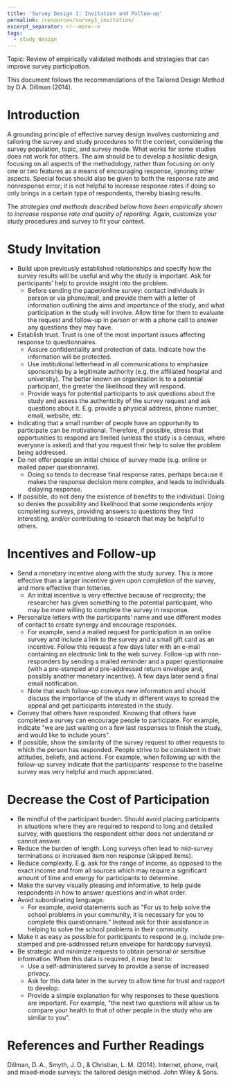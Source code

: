 ```yaml
---
title: 'Survey Design 1: Invitation and Follow-up'
permalink: /resources/survey1_invitation/
excerpt_separator: <!--more-->
tags:
  - study design
---
```

<!--more-->
Topic: Review of empirically validated methods and strategies that can improve survey participation. 

This document follows the recommendations of the Tailored Design Method by D.A. Dillman (2014).

# Introduction

A grounding principle of effective survey design involves customizing and tailoring the survey and study procedures to fit the context, considering the survey population, topic, and survey mode. What works for some studies does not work for others. The aim should be to develop a hoslistic design, focusing on all aspects of the methodology, rather than focusing on only one or two features as a means of encouraging response, ignoring other aspects. Special focus should also be given to both the response rate and nonresponse error; it is not helpful to increase response rates if doing so only brings in a certain type of respondents, thereby biasing results.

The *strategies and methods described below have been empirically shown to increase response rate and quality of reporting*. Again, customize your study procedures and survey to fit your context.


# Study Invitation
-   Build upon previously established relationships and specify how the survey results will be useful and why the study is important. Ask for participants' help to provide insight into the problem.
    -   Before sending the paper/online survey: contact individuals in person or via phone/mail, and provide them with a letter of information outlining the aims and importance of the study, and what participation in the study will involve. Allow time for them to evaluate the request and follow-up in person or with a phone call to answer any questions they may have.
-   Establish trust. Trust is one of the most important issues affecting response to questionnaires.
    -   Assure confidentiality and protection of data. Indicate how the information will be protected.
    -   Use institutional letterhead in all communications to emphasize sponsorship by a legitimate authority (e.g. the affiliated hospital and university). The better known an organization is to a potential participant, the greater the likelihood they will respond.
    -   Provide ways for potential participants to ask questions about the study and assess the authenticity of the survey request and ask questions about it. E.g. provide a physical address, phone number, email, website, etc.
-   Indicating that a small number of people have an opportunity to participate can be motivational. Therefore, if possible, stress that opportunities to respond are limited (unless the study is a census, where everyone is asked) and that you request their help to solve the problem being addressed.
-   Do not offer people an initial choice of survey mode (e.g. online or mailed paper questionnaire).
    -   Doing so tends to decrease final response rates, perhaps because it makes the response decision more complex, and leads to individuals delaying response.
-   If possible, do not deny the existence of benefits to the individual. Doing so denies the possibility and likelihood that some respondents enjoy completing surveys, providing answers to questions they find interesting, and/or contributing to research that may be helpful to others.



# Incentives and Follow-up
-   Send a monetary incentive along with the study survey. This is more effective than a larger incentive given upon completion of the survey, and more effective than lotteries.
    -   An initial incentive is very effective because of reciprocity; the researcher has given something to the potential participant, who may be more willing to complete the survey in response.
-   Personalize letters with the participants' name and use different modes of contact to create synergy and encourage responses.
    -   For example, send a mailed request for participation in an online survey and include a link to the survey and a small gift card as an incentive. Follow this request a few days later with an e-mail containing an electronic link to the web survey. Follow-up with non-responders by sending a mailed reminder and a paper questionnaire (with a pre-stamped and pre-addressed return envelope and, possibly another monetary incentive). A few days later send a final email notification.
    -   Note that each follow-up conveys new information and should discuss the importance of the study in different ways to spread the appeal and get participants interested in the study.
-   Convey that others have responded. Knowing that others have completed a survey can encourage people to participate. For example, indicate "we are just waiting on a few last responses to finish the study, and would like to include yours".
-   If possible, show the similarity of the survey request to other requests to which the person has responded. People strive to be consistent in their attitudes, beliefs, and actions. For example, when following up with the follow-up survey indicate that the participants' response to the baseline survey was very helpful and much appreciated.



# Decrease the Cost of Participation
-   Be mindful of the participant burden. Should avoid placing participants in situations where they are required to respond to long and detailed survey, with questions the respondent either does not understand or cannot answer.
-   Reduce the burden of length. Long surveys often lead to mid-survey terminations or increased item non response (skipped items).
-   Reduce complexity. E.g. ask for the range of income, as opposed to the exact income and from all sources which may require a significant amount of time and energy for participants to determine.
-   Make the survey visually pleasing and informative, to help guide respondents in how to answer questions and in what order.
-   Avoid subordinating language.
    -   For example, *avoid* statements such as "For us to help solve the school problems in your community, it is necessary for you to complete this questionnaire." Instead ask for their assistance in helping to solve the school problems in their community.
-   Make it as easy as possible for participants to respond (e.g. include pre-stamped and pre-addressed return envelope for hardcopy surveys).
-   Be strategic and minimize requests to obtain personal or sensitive information. When this data is required, it may best to:
    -   Use a self-administered survey to provide a sense of increased privacy.
    -   Ask for this data later in the survey to allow time for trust and rapport to develop.
    -   Provide a simple explanation for why responses to these questions are important. For example, "the next two questions will allow us to compare your health to that of other people in the study who are similar to you".


# References and Further Readings

Dillman, D. A., Smyth, J. D., & Christian, L. M. (2014). Internet, phone, mail, and mixed-mode surveys: the tailored design method. John Wiley & Sons.
